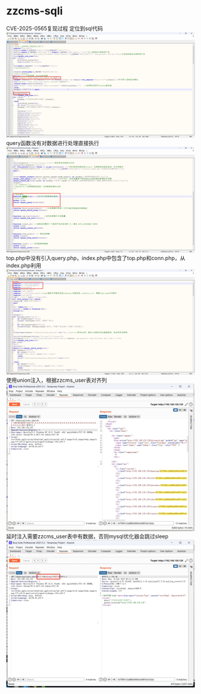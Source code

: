 # zzcms-sqli
CVE-2025-0565复现过程
定位到sql代码
![img01](./images/img01.png)
query函数没有对数据进行处理直接执行
![img02](./images/img02.png)
top.php中没有引入query.php，index.php中包含了top.php和conn.php，从index.php利用
![img03](./images/img03.png)
使用union注入，根据zzcms_user表对齐列
![img04](./images/img04.png)
延时注入需要zzcms_user表中有数据，否则mysql优化器会跳过sleep
![img05](./images/img05.png)
